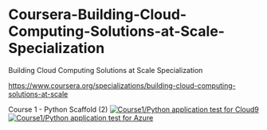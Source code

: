 # Coursera-Building-Cloud-Computing-Solutions-at-Scale-Specialization
Building Cloud Computing Solutions at Scale Specialization

https://www.coursera.org/specializations/building-cloud-computing-solutions-at-scale

Course 1 - Python Scaffold (2) 
[![Course1/Python application test for Cloud9](https://github.com/tutelarix/Coursera-Building-Cloud-Computing-Solutions-at-Scale-Specialization/actions/workflows/main_python_scaffold.yml/badge.svg)](https://github.com/tutelarix/Coursera-Building-Cloud-Computing-Solutions-at-Scale-Specialization/actions/workflows/main_python_scaffold.yml)
[![Course1/Python application test for Azure](https://github.com/tutelarix/Coursera-Building-Cloud-Computing-Solutions-at-Scale-Specialization/actions/workflows/main_python_scaffold_azure.yml/badge.svg)](https://github.com/tutelarix/Coursera-Building-Cloud-Computing-Solutions-at-Scale-Specialization/actions/workflows/main_python_scaffold_azure.yml)
